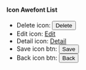 #### Icon Awefont List

-   Delete icon:
    <button class="btn btn-sm btn-danger" onclick="confirmDelete('{{ route('categories.destroy',[$category->id]) }}')">
    <span><i class="fas fa-trash-alt"></i> Delete</span>
    </button>
-   Edit icon:
    <a href="{{ route('categories.edit',[$category->id]) }}" class="btn btn-sm btn-primary">
    <span><i class="far fa-edit"></i> Edit</a></span>
-   Detail icon:
    <a href="{{ route('categories.show',[$category->id]) }}" class="btn btn-sm btn-info">
    <span><i class="fas fa-info-circle"></i> Detail</span></a>
-   Save icon btn:
    <button type="submit" class="btn btn-success">
    <span> <i class="fas fa-save"></i> Save </span>
    </button>
-   Back icon btn:
    <button type="button" class="btn btn-dark" onclick="window.history.back()">
    <span> <i class="fas fa-arrow-left"></i> Back</span>
    </button>
